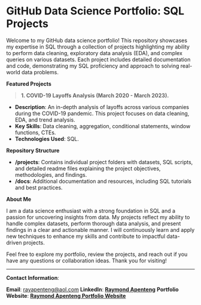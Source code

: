 # GitHub Data Science Portfolio: SQL Projects
Welcome to my GitHub data science portfolio! This repository showcases my expertise in SQL through a collection of projects highlighting my ability to perform data cleaning, exploratory data analysis (EDA), and complex queries on various datasets. Each project includes detailed documentation and code, demonstrating my SQL proficiency and approach to solving real-world data problems.

**Featured Projects**

> **1. COVID-19 Layoffs Analysis (March 2020 - March 2023).**

   - **Description**: An in-depth analysis of layoffs across various companies during the COVID-19 pandemic. This project focuses on data cleaning, EDA, and trend analysis.
   - **Key Skills**: Data cleaning, aggregation, conditional statements, window functions, CTEs.
   - **Technologies Used**: SQL.

**Repository Structure**
- **/projects**: Contains individual project folders with datasets, SQL scripts, and detailed readme files explaining the project objectives, methodologies, and findings.
- **/docs**: Additional documentation and resources, including SQL tutorials and best practices.

**About Me**

I am a data science enthusiast with a strong foundation in SQL and a passion for uncovering insights from data. My projects reflect my ability to handle complex datasets, perform thorough data analysis, and present findings in a clear and actionable manner. I will continuously learn and apply new techniques to enhance my skills and contribute to impactful data-driven projects.

Feel free to explore my portfolio, review the projects, and reach out if you have any questions or collaboration ideas. Thank you for visiting!

***

**Contact Information**:

**Email**: rayapenteng@aol.com
**LinkedIn**: __[Raymond Apenteng](www.linkedin.com/in/raymond-apenteng)__
**Portfolio Website**: __[Raymond Apenteng Portfolio Website](https://www.datascienceportfol.io/rayapenteng)__
